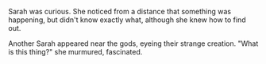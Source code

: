 Sarah was curious. She noticed from a distance that something was happening, but didn't know exactly what, although she knew how to find out. 

Another Sarah appeared near the gods, eyeing their strange creation. "What is this thing?" she murmured, fascinated.